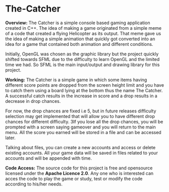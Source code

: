 # The-Catcher

**Overview:** 
  The Catcher is a simple console based gaming application created in C++. The idea of making a
game originated from a simple meme of a code that created a flying Helicopter as its output. That
meme gave us the idea of making a simple animation that quickly got converted into an idea for
a game that contained both animation and different conditions.

Initially, OpenGL was chosen as the graphic library but the project quickly shifted towards
SFML due to the difficulty to learn OpenGL and the limited time we had. So SFML is the main
input/output and drawing library for this project.

**Working:** 
  The Catcher is a simple game in which some items having different score points are dropped
from the screen height limit and you have to catch them using a board lying at the bottom thus
the name The Catcher. A successful catch results in the increase in score and a drop results in a
decrease in drop chances.

For now, the drop chances are fixed i.e 5, but in future releases difficulty selection may get
implemented that will allow you to have different drop chances for different difficulty.
3If you lose all the drop chances, you will be prompted with a screen saying gameover and you
will return to the main menu. All the score you earned will be stored in a file and can be accessed
later.

Talking about files, you can create a new accounts and access or delete existing accounts. All
your game data will be saved in files related to your accounts and will be appended with time.

**Code Access:**
The source code for this project is free and opensource licensed under the **Apache Licence 2.0**.
Any one who is interested can acces the code to play the game or study, test or modify the code
according to his/her needs.
